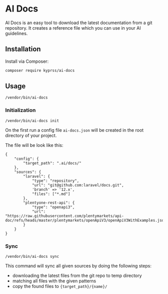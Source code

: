 # AI Docs

AI Docs is an easy tool to download the latest documentation from a git repository.
It creates a reference file which you can use in your AI guidelines.

## Installation

Install via Composer:

```bash
composer require kyprss/ai-docs
```

## Usage

```
/vendor/bin/ai-docs
```

### Initialization

```
/vendor/bin/ai-docs init
```

On the first run a config file `ai-docs.json` will be created in the root directory of your project.

The file will be look like this:

```
{
    "config": {
        "target_path": ".ai/docs/"    
    },
    "sources": {
        "laravel": {
            "type": "repository",
            "url": "git@github.com:laravel/docs.git",
            'branch' => '12.x',
            "files": ["*.md"]
        },
        "plentyone-rest-api": {
            "type": "openapi3",
            "url": "https://raw.githubusercontent.com/plentymarkets/api-doc/refs/heads/master/plentymarkets/openApiV3/openApiV3WithExamples.json"
        }
    }
}
```

### Sync

```
/vendor/bin/ai-docs sync
```

This command will sync all given sources by doing the following steps:

- downloading the latest files from the git repo to temp directory
- matching all files with the given patterns
- copy the found files to `{target_path}/{name}/`